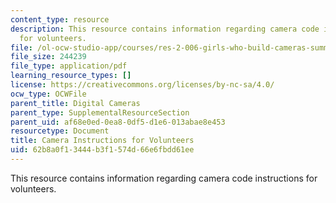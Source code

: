 ```yaml
---
content_type: resource
description: This resource contains information regarding camera code instructions
  for volunteers.
file: /ol-ocw-studio-app/courses/res-2-006-girls-who-build-cameras-summer-2016/62b8a0f13444b3f1574d66e6fbdd61ee_MITRES_2_006SUM16_Cam_Vols.pdf
file_size: 244239
file_type: application/pdf
learning_resource_types: []
license: https://creativecommons.org/licenses/by-nc-sa/4.0/
ocw_type: OCWFile
parent_title: Digital Cameras
parent_type: SupplementalResourceSection
parent_uid: af68e0ed-0ea8-0df5-d1e6-013abae8e453
resourcetype: Document
title: Camera Instructions for Volunteers
uid: 62b8a0f1-3444-b3f1-574d-66e6fbdd61ee
---
```

This resource contains information regarding camera code instructions for volunteers.